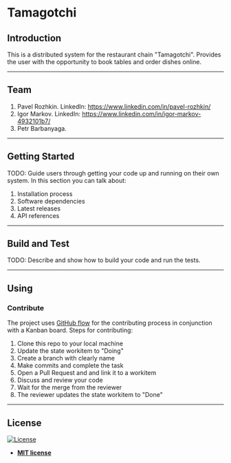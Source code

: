 # Tamagotchi

## Introduction 
This is a distributed system for the restaurant chain "Tamagotchi". Provides the user with the opportunity to book tables and order dishes online.

---

## Team
1. Pavel Rozhkin. LinkedIn: https://www.linkedin.com/in/pavel-rozhkin/
2. Igor Markov. LinkedIn: https://www.linkedin.com/in/igor-markov-4932101b7/
3. Petr Barbanyaga. 

---

## Getting Started
TODO: Guide users through getting your code up and running on their own system. In this section you can talk about:
1.	Installation process
2.	Software dependencies
3.	Latest releases
4.	API references

---

## Build and Test
TODO: Describe and show how to build your code and run the tests. 

---

## Using
### Contribute
The project uses [GitHub flow](https://guides.github.com/introduction/flow/) for the contributing process in conjunction with a Kanban board. Steps for contributing:
1. Clone this repo to your local machine
2. Update the state workitem to "Doing"
3. Create a branch with clearly name
4. Make commits and complete the task
5. Open a Pull Request and and link it to a workitem
6. Discuss and review your code
7. Wait for the merge from the reviewer
8. The reviewer updates the state workitem to "Done"

---

## License

[![License](http://img.shields.io/:license-mit-blue.svg?style=flat-square)](http://badges.mit-license.org)

- **[MIT license](LICENSE)**